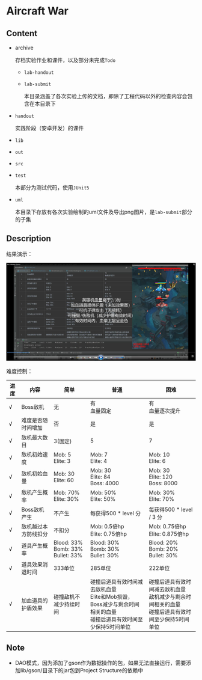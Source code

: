 # Aircraft War

## Content

- archive

  存档实验作业和课件，以及部分未完成`Todo`

  - `lab-handout`

  - `lab-submit`

    本目录涵盖了各次实验上传的文档，即除了工程代码以外的检查内容会包含在本目录下

- `handout`

  实践阶段（安卓开发）的课件

- `lib`

- `out`

- `src`

- `test`

  本部分为测试代码，使用`JUnit5`

- `uml`

  本目录下存放有各次实验绘制的uml文件及导出png图片，是`lab-submit`部分的子集

## Description

结果演示：

![image-20220506121833808](assets/image-20220506121833808.png)

难度控制：

| 进度 | 内容                 | 简单                                       | 普通                                                                        | 困难                                                          |
| ---- | -------------------- | ------------------------------------------ |---------------------------------------------------------------------------|-------------------------------------------------------------|
| √    | Boss敌机             | 无                                         | 有<br />血量固定                                                               | 有<br />血量逐次提升                                               |
| √    | 难度是否随时间增加   | 否                                         | 是                                                                         | 是                                                           |
| √    | 敌机最大数目         | 3(固定)                                    | 5                                                                         | 7                                                           |
| √    | 敌机初始速度         | Mob: 5<br />Elite: 3                       | Mob: 7<br />Elite: 4                                                      | Mob: 10<br />Elite: 6                                       |
| √    | 敌机初始血量         | Mob: 30<br />Elite: 60                     | Mob: 30<br />Elite: 84<br />Boss: 4000                                    | Mob: 30<br />Elite: 120<br />Boss: 8000                     |
| √    | 敌机产生概率         | Mob: 70%<br />Elite: 30%                   | Mob: 50%<br />Elite: 50%                                                  | Mob: 30%<br />Elite: 70%                                    |
| √    | Boss敌机产生         | 不产生                                     | 每获得500 \* level 分                                                         | 每获得500 * level / 3 分                                        |
| √    | 敌机越过本方防线扣分 | 不扣分                                     | Mob: 0.5倍hp<br />Elite: 0.75倍hp                                           | Mob: 0.75倍hp<br />Elite: 0.875倍hp                           |
| √    | 道具产生概率         | Blood: 33%<br />Bomb: 33%<br />Bullet: 33% | Blood: 30%<br />Bomb: 30%<br />Bullet: 30%                                | Blood: 20%<br />Bomb: 20%<br />Bullet: 30%                  |
| √    | 道具效果消退时间     | 333单位                                    | 285单位                                                                     | 222单位                                                       |
| √    | 加血道具的护盾效果   | 碰撞敌机不减少持续时间                     | 碰撞后道具有效时间减去敌机血量<br />Elite和Mob损毁，Boss减少与剩余时间相关的血量<br />碰撞后道具有效时间至少保持5时间单位 | 碰撞后道具有效时间减去敌机血量<br />敌机减少与剩余时间相关的血量<br />碰撞后道具有效时间至少保持5时间单位 |

## Note

* DAO模式，因为添加了gson作为数据操作的包，如果无法直接运行，需要添加lib/gson/目录下的jar包到Project Structure的依赖中
